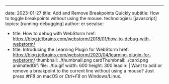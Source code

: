 ---
date: 2023-01-27
title: Add and Remove Breakpoints Quickly
subtitle: How to toggle breakpoints without using the mouse.
technologies: [javascript]
topics: [running-debugging]
author: er
seealso:
- title: How to debug with WebStorm
  href: https://blog.jetbrains.com/webstorm/2018/01/how-to-debug-with-webstorm/
- title: Introducing the Learning Plugin for WebStorm
  href: https://blog.jetbrains.com/webstorm/2020/04/learning-plugin-for-webstorm/
thumbnail: ./thumbnail.png
cardThumbnail: ./card.png
animatedGif:
  file: ./tip.gif
  width: 600
  height: 300
leadin: |
  Want to add or remove a breakpoint to the current line without using a mouse?
  Just press _⌘F8_ on macOS or _Ctrl+F8_ on Windows/Linux.
  
  